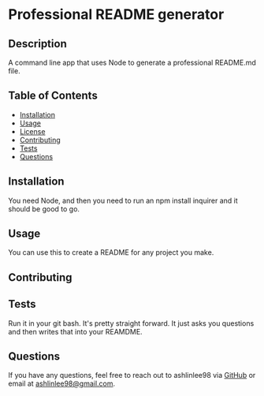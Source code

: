# Professional README generator

  

  ## Description
  A command line app that uses Node to generate a professional README.md file.

  ## Table of Contents
  - [Installation](#installation)
  - [Usage](#usage)
  - [License](#license)
  - [Contributing](#contributing)
  - [Tests](#tests)
  - [Questions](#questions)

  ## Installation
  You need Node, and then you need to run an npm install inquirer and it should be good to go.

  ## Usage
  You can use this to create a README for any project you make.

  

  ## Contributing
  

  ## Tests
  Run it in your git bash. It's pretty straight forward. It just asks you questions and then writes that into your REAMDME.

  ## Questions
  If you have any questions, feel free to reach out to ashlinlee98 via [GitHub](https://github.com/ashlinlee98) or email at ashlinlee98@gmail.com.
  